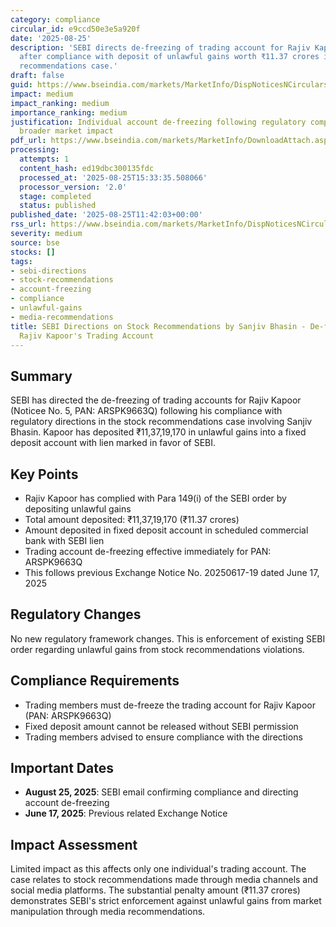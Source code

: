 ```yaml
---
category: compliance
circular_id: e9ccd50e3e5a920f
date: '2025-08-25'
description: 'SEBI directs de-freezing of trading account for Rajiv Kapoor (PAN: ARSPK9663Q)
  after compliance with deposit of unlawful gains worth ₹11.37 crores in the stock
  recommendations case.'
draft: false
guid: https://www.bseindia.com/markets/MarketInfo/DispNoticesNCirculars.aspx?Noticeid={842586CF-112F-486A-9C04-9CBE9FD131EC}&noticeno=20250825-27&dt=08/25/2025&icount=27&totcount=65&flag=0
impact: medium
impact_ranking: medium
importance_ranking: medium
justification: Individual account de-freezing following regulatory compliance, limited
  broader market impact
pdf_url: https://www.bseindia.com/markets/MarketInfo/DownloadAttach.aspx?id=20250825-27&attachedId=
processing:
  attempts: 1
  content_hash: ed19dbc300135fdc
  processed_at: '2025-08-25T15:33:35.508066'
  processor_version: '2.0'
  stage: completed
  status: published
published_date: '2025-08-25T11:42:03+00:00'
rss_url: https://www.bseindia.com/markets/MarketInfo/DispNoticesNCirculars.aspx?Noticeid={842586CF-112F-486A-9C04-9CBE9FD131EC}&noticeno=20250825-27&dt=08/25/2025&icount=27&totcount=65&flag=0
severity: medium
source: bse
stocks: []
tags:
- sebi-directions
- stock-recommendations
- account-freezing
- compliance
- unlawful-gains
- media-recommendations
title: SEBI Directions on Stock Recommendations by Sanjiv Bhasin - De-freezing of
  Rajiv Kapoor's Trading Account
---
```


## Summary

SEBI has directed the de-freezing of trading accounts for Rajiv Kapoor (Noticee No. 5, PAN: ARSPK9663Q) following his compliance with regulatory directions in the stock recommendations case involving Sanjiv Bhasin. Kapoor has deposited ₹11,37,19,170 in unlawful gains into a fixed deposit account with lien marked in favor of SEBI.

## Key Points

- Rajiv Kapoor has complied with Para 149(i) of the SEBI order by depositing unlawful gains
- Total amount deposited: ₹11,37,19,170 (₹11.37 crores)
- Amount deposited in fixed deposit account in scheduled commercial bank with SEBI lien
- Trading account de-freezing effective immediately for PAN: ARSPK9663Q
- This follows previous Exchange Notice No. 20250617-19 dated June 17, 2025

## Regulatory Changes

No new regulatory framework changes. This is enforcement of existing SEBI order regarding unlawful gains from stock recommendations violations.

## Compliance Requirements

- Trading members must de-freeze the trading account for Rajiv Kapoor (PAN: ARSPK9663Q)
- Fixed deposit amount cannot be released without SEBI permission
- Trading members advised to ensure compliance with the directions

## Important Dates

- **August 25, 2025**: SEBI email confirming compliance and directing account de-freezing
- **June 17, 2025**: Previous related Exchange Notice

## Impact Assessment

Limited impact as this affects only one individual's trading account. The case relates to stock recommendations made through media channels and social media platforms. The substantial penalty amount (₹11.37 crores) demonstrates SEBI's strict enforcement against unlawful gains from market manipulation through media recommendations.